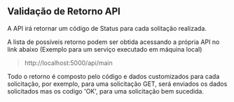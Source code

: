 ## Validação de Retorno API

A API irá retornar um código de Status para cada solitação realizada.

A lista de possíveis retorno podem ser obtida acessando a própria API no link abaixo (Exemplo para um serviço executado em máquina local)

>http://localhost:5000/api/main

Todo o retorno é composto pelo código e dados customizados para cada solicitação, por exemplo, para uma solicitação GET, será enviados os dados solicitados mas os codigo 'OK', para uma solicitação bem sucedida.